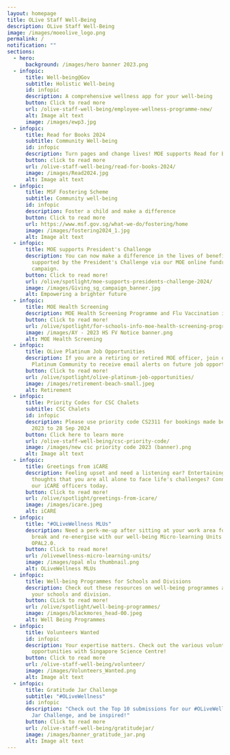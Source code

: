 ```yaml
---
layout: homepage
title: OLive Staff Well-Being
description: OLive Staff Well-Being
image: /images/moeolive_logo.png
permalink: /
notification: ""
sections:
  - hero:
      background: /images/hero banner 2023.png
  - infopic:
      title: Well-being@Gov
      subtitle: Holistic Well-being
      id: infopic
      description: A comprehensive wellness app for your well-being
      button: Click to read more
      url: /olive-staff-well-being/employee-wellness-programme-new/
      alt: Image alt text
      image: /images/ewp3.jpg
  - infopic:
      title: Read for Books 2024
      subtitle: Community Well-being
      id: infopic
      description: Turn pages and change lives! MOE supports Read for Books 2024!
      button: click to read more
      url: /olive-staff-well-being/read-for-books-2024/
      image: /images/Read2024.jpg
      alt: Image alt text
  - infopic:
      title: MSF Fostering Scheme
      subtitle: Community well-being
      id: infopic
      description: Foster a child and make a difference
      button: Click to read more
      url: https://www.msf.gov.sg/what-we-do/fostering/home
      image: /images/fostering2024_1.jpg
      alt: Image alt text
  - infopic:
      title: MOE supports President's Challenge
      description: You can now make a difference in the lives of beneficiaries
        supported by the President's Challenge via our MOE online fundraising
        campaign.
      button: Click to read more!
      url: /olive/spotlight/moe-supports-presidents-challenge-2024/
      image: /images/Giving_sg_campaign_banner.jpg
      alt: Empowering a brighter future
  - infopic:
      title: MOE Health Screening
      description: MOE Health Screening Programme and Flu Vaccination is now available!
      button: Click to read more!
      url: /olive/spotlight/for-schools-info-moe-health-screening-programme/
      image: /images/AY - 2023 HS FV Notice banner.png
      alt: MOE Health Screening
  - infopic:
      title: OLive Platinum Job Opportunities
      description: If you are a retiring or retired MOE officer, join our OLive
        Platinum Community to receive email alerts on future job opportunities.
      button: Click to read more!
      url: /olive/spotlight/olive-platinum-job-opportunities/
      image: /images/retirement-beach-small.jpeg
      alt: Retirement
  - infopic:
      title: Priority Codes for CSC Chalets
      subtitle: CSC Chalets
      id: infopic
      description: Please use priority code CS2311 for bookings made between 29 Sep
        2023 to 28 Sep 2024
      button: Click here to learn more
      url: /olive-staff-well-being/csc-priority-code/
      image: /images/new csc priority code 2023 (banner).png
      alt: Image alt text
  - infopic:
      title: Greetings from iCARE
      description: Feeling upset and need a listening ear? Entertaining negative
        thoughts that you are all alone to face life's challenges? Connect with
        our iCARE officers today.
      button: Click to read more!
      url: /olive/spotlight/greetings-from-icare/
      image: /images/icare.jpeg
      alt: iCARE
  - infopic:
      title: "#OLiveWellness MLUs"
      description: Need a perk-me-up after sitting at your work area for hours? Take a
        break and re-energise with our well-being Micro-learning Units from
        OPAL2.0.
      button: Click to read more!
      url: /olivewellness-micro-learning-units/
      image: /images/opal mlu thumbnail.png
      alt: OLiveWellness MLUs
  - infopic:
      title: Well-being Programmes for Schools and Divisions
      description: Check out these resources on well-being programmes available for
        your schools and division.
      button: CLick to read more!
      url: /olive/spotlight/well-being-programmes/
      image: /images/blackmores_head-00.jpeg
      alt: Well Being Programmes
  - infopic:
      title: Volunteers Wanted
      id: infopic
      description: Your expertise matters. Check out the various volunteering
        opportunities with Singapore Science Centre!
      button: Click to read more
      url: /olive-staff-well-being/volunteer/
      image: /images/Volunteers_Wanted.png
      alt: Image alt text
  - infopic:
      title: Gratitude Jar Challenge
      subtitle: "#OLiveWellness"
      id: infopic
      description: "Check out the Top 10 submissions for our #OLiveWellness Gratitude
        Jar Challenge, and be inspired!"
      button: Click to read more
      url: /olive-staff-well-being/gratitudejar/
      image: /images/banner_gratitude_jar.png
      alt: Image alt text
---
```

